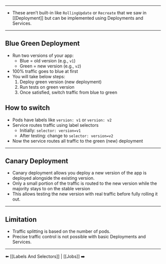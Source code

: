 ___
-  These aren’t built-in like `RollingUpdate` or  `Recreate` that we saw in [[Deployment]] but  can be implemented using Deployments and Services.
___
## Blue Green Deployment
- Run two versions of your app:    
    - Blue = old version (e.g., `v1`)
    - Green = new version (e.g., `v2`)    
- 100% traffic goes to blue at first
- You will take below steps:
    1. Deploy green version (new deployment)
    2. Run tests on green version
    3. Once satisfied, switch traffic from blue to green
        
## How to switch

- Pods have labels like `version: v1` or `version: v2`
- Service routes traffic using label selectors
    - Initially: `selector: version=v1`    
    - After testing: change to `selector: version=v2`
- Now the service routes all traffic to the green (new) deployment

___
## Canary Deployment

- Canary deployment allows you deploy a new version of the app is deployed alongside the existing version.
- Only a small portion of the traffic is routed to the new version while the majority stays to on the stable version
- This allows testing the new version with real traffic before fully rolling it out.

___
## Limitation
- Traffic splitting is based on the number of pods.
- Precise traffic control is not possible with basic Deployments and Services.

___
⬅️ [[Labels And Selectors]] | [[Jobs]] ➡️

